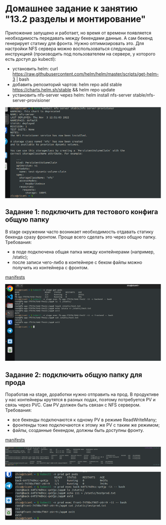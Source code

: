 # Домашнее задание к занятию "13.2 разделы и монтирование"
Приложение запущено и работает, но время от времени появляется необходимость передавать между бекендами данные. А сам бекенд генерирует статику для фронта. Нужно оптимизировать это.
Для настройки NFS сервера можно воспользоваться следующей инструкцией (производить под пользователем на сервере, у которого есть доступ до kubectl):
* установить helm: curl https://raw.githubusercontent.com/helm/helm/master/scripts/get-helm-3 | bash
* добавить репозиторий чартов: helm repo add stable https://charts.helm.sh/stable && helm repo update
* установить nfs-server через helm: helm install nfs-server stable/nfs-server-provisioner

![pic05](https://github.com/arhipovea/devops-netology/blob/main/13-kubernetes-config-02-mounts/assets/pic00.png)

## Задание 1: подключить для тестового конфига общую папку
В stage окружении часто возникает необходимость отдавать статику бекенда сразу фронтом. Проще всего сделать это через общую папку. Требования:
* в поде подключена общая папка между контейнерами (например, /static);
* после записи чего-либо в контейнере с беком файлы можно получить из контейнера с фронтом.

[manifests](https://github.com/arhipovea/devops-netology/blob/main/13-kubernetes-config-02-mounts/manifests/stage)

![pic01](https://github.com/arhipovea/devops-netology/blob/main/13-kubernetes-config-02-mounts/assets/pic01.png)


## Задание 2: подключить общую папку для прода
Поработав на stage, доработки нужно отправить на прод. В продуктиве у нас контейнеры крутятся в разных подах, поэтому потребуется PV и связь через PVC. Сам PV должен быть связан с NFS сервером. Требования:
* все бекенды подключаются к одному PV в режиме ReadWriteMany;
* фронтенды тоже подключаются к этому же PV с таким же режимом;
* файлы, созданные бекендом, должны быть доступны фронту.


[manifests](https://github.com/arhipovea/devops-netology/blob/main/13-kubernetes-config-02-mounts/manifests/prod)

![pic02](https://github.com/arhipovea/devops-netology/blob/main/13-kubernetes-config-02-mounts/assets/pic02.png)

![pic03](https://github.com/arhipovea/devops-netology/blob/main/13-kubernetes-config-02-mounts/assets/pic03.png)

